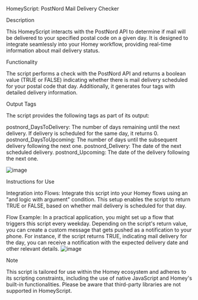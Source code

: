 HomeyScript: PostNord Mail Delivery Checker

Description

This HomeyScript interacts with the PostNord API to determine if mail will be delivered to your specified postal code on a given day. It is designed to integrate seamlessly into your Homey workflow, providing real-time information about mail delivery status.

Functionality

The script performs a check with the PostNord API and returns a boolean value (TRUE or FALSE) indicating whether there is mail delivery scheduled for your postal code that day. Additionally, it generates four tags with detailed delivery information.

Output Tags

The script provides the following tags as part of its output:

postnord_DaysToDelivery: The number of days remaining until the next delivery. If delivery is scheduled for the same day, it returns 0.
postnord_DaysToUpcoming: The number of days until the subsequent delivery following the next one.
postnord_Delivery: The date of the next scheduled delivery.
postnord_Upcoming: The date of the delivery following the next one.

![image](https://github.com/FreddHomey/PostNord-Utdelning/assets/151749265/c5dd967e-3d1e-48ac-9fed-9e37f8d60260)


Instructions for Use

Integration into Flows: Integrate this script into your Homey flows using an "and logic with argument" condition. This setup enables the script to return TRUE or FALSE, based on whether mail delivery is scheduled for that day.

Flow Example: In a practical application, you might set up a flow that triggers this script every weekday. Depending on the script's return value, you can create a custom message that gets pushed as a notification to your phone.
For instance, if the script returns TRUE, indicating mail delivery for the day, you can receive a notification with the expected delivery date and other relevant details.
![image](https://github.com/FreddHomey/PostNord-Utdelning/assets/151749265/a76671a6-032c-4f34-98d3-d0df5cbb3ccb)


Note

This script is tailored for use within the Homey ecosystem and adheres to its scripting constraints, including the use of native JavaScript and Homey's built-in functionalities. Please be aware that third-party libraries are not supported in HomeyScript.
